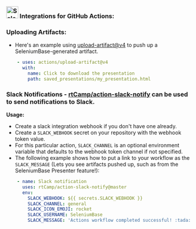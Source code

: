 <h3><img src="https://seleniumbase.github.io/img/logo3a.png" title="SeleniumBase" width="32" /> Integrations for GitHub Actions:</h3>

### Uploading Artifacts:
* Here's an example using [upload-artifact@v4](https://github.com/actions/upload-artifact) to push up a SeleniumBase-generated artifact.

```yml
    - uses: actions/upload-artifact@v4
      with:
        name: Click to download the presentation
        path: saved_presentations/my_presentation.html
```

### Slack Notifications - [rtCamp/action-slack-notify](https://github.com/rtCamp/action-slack-notify) can be used to send notifications to Slack.

**Usage:**
* Create a slack integration webhook if you don't have one already.
* Create a ``SLACK_WEBHOOK`` secret on your repository with the webhook token value.
* For this particular action, ``SLACK_CHANNEL`` is an optional environment variable that defaults to the webhook token channel if not specified.
* The following example shows how to put a link to your workflow as the ``SLACK_MESSAGE`` (Lets you see artifacts pushed up, such as from the SeleniumBase Presenter feature!):

```yml
    - name: Slack notification
      uses: rtCamp/action-slack-notify@master
      env:
        SLACK_WEBHOOK: ${{ secrets.SLACK_WEBHOOK }}
        SLACK_CHANNEL: general
        SLACK_ICON_EMOJI: rocket
        SLACK_USERNAME: SeleniumBase
        SLACK_MESSAGE: 'Actions workflow completed successful! :tada:  https://github.com/${{ github.repository }}/actions/runs/${{ github.run_id }}'
```
